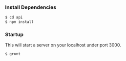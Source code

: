 ### Install Dependencies

```bash
$ cd api
$ npm install
```

### Startup

This will start a server on your localhost under port 3000.

```bash
$ grunt
```
